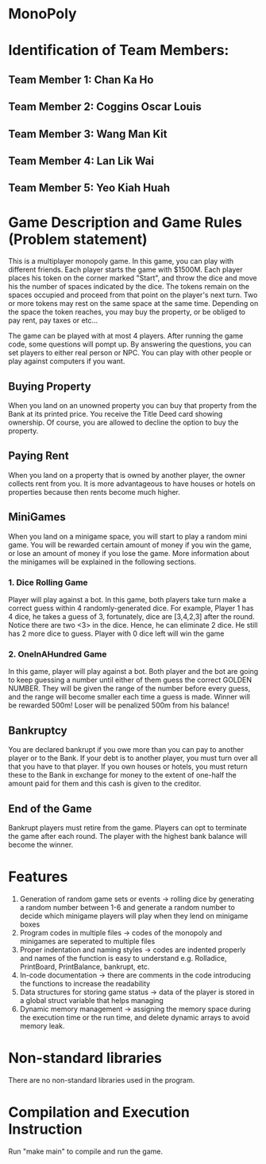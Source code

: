 # MonoPoly 


# Identification of Team Members:
## Team Member 1: Chan Ka Ho
## Team Member 2: Coggins Oscar Louis
## Team Member 3: Wang Man Kit
## Team Member 4: Lan Lik Wai
## Team Member 5: Yeo Kiah Huah


# Game Description and Game Rules (Problem statement)
This is a multiplayer monopoly game. 
In this game, you can play with different friends.
Each player starts the game with $1500M.
Each player places his token on the corner marked "Start", and throw the dice and move his the number of spaces indicated by the dice.
The tokens remain on the spaces occupied and proceed from that point on the player's next turn.
Two or more tokens may rest on the same space at the same time.
Depending on the space the token reaches, you may buy the property, or be obliged to pay rent, pay taxes or etc...

The game can be played with at most 4 players. After running the game code, some questions will pompt up.
By answering the questions, you can set players to either real person or NPC.
You can play with other people or play against computers if you want.

## Buying Property
When you land on an unowned property you can buy that property from the Bank at its printed price.
You receive the Title Deed card showing ownership.
Of course, you are allowed to decline the option to buy the property.

## Paying Rent
When you land on a property that is owned by another player, the owner collects rent from you.
It is more advantageous to have houses or hotels on properties because then rents become much higher.

## MiniGames
When you land on a minigame space, you will start to play a random mini game.
You will be rewarded certain amount of money if you win the game, or lose an amount of money if you lose the game.
More information about the minigames will be explained in the following sections.

### 1. Dice Rolling Game
Player will play against a bot.
In this game, both players take turn make a correct guess within 4 randomly-generated dice.
For example, Player 1 has 4 dice, he takes a guess of 3, fortunately, dice are [3,4,2,3] after the round.
Notice there are two <3> in the dice. Hence, he can eliminate 2 dice.
He still has 2 more dice to guess.
Player with 0 dice left will win the game

### 2. OneInAHundred Game
In this game, player will play against a bot.
Both player and the bot are going to keep guessing a number until either of them guess the correct GOLDEN NUMBER.
They will be given the range of the number before every guess, and the range will become smaller each time a guess is made.
Winner will be rewarded 500m!
Loser will be penalized 500m from his balance!

## Bankruptcy
You are declared bankrupt if you owe more than you can pay to another player or to the Bank.
If your debt is to another player, you must turn over all that you have to that player.
If you own houses or hotels, you must return these to the Bank in exchange for money to the extent of one-half the amount paid for them and this cash is given to the creditor.

## End of the Game
Bankrupt players must retire from the game.
Players can opt to terminate the game after each round.
The player with the highest bank balance will become the winner.

# Features
1. Generation of random game sets or events -> rolling dice by generating a random number between 1-6 and generate a random number to decide which minigame players will play when they lend on minigame boxes
2. Program codes in multiple files -> codes of the monopoly and minigames are seperated to multiple files
3. Proper indentation and naming styles -> codes are indented properly and names of the function is easy to understand e.g. Rolladice, PrintBoard, PrintBalance, bankrupt, etc.
4. In-code documentation -> there are comments in the code introducing the functions to increase the readability
5. Data structures for storing game status -> data of the player is stored in a global struct variable that helps managing
6. Dynamic memory management -> assigning the memory space during the execution time or the run time, and delete dynamic arrays to avoid memory leak.

# Non-standard libraries
There are no non-standard libraries used in the program.

# Compilation and Execution Instruction
Run "make main" to compile and run the game.


